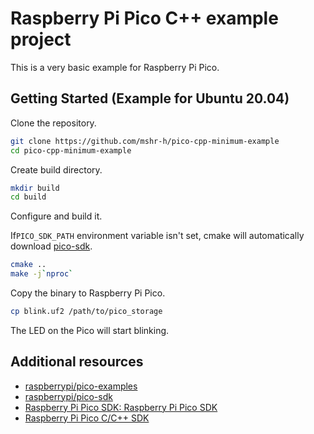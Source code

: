 # Raspberry Pi Pico C++ example project

This is a very basic example for Raspberry Pi Pico.

## Getting Started (Example for Ubuntu 20.04)

Clone the repository.

```bash
git clone https://github.com/mshr-h/pico-cpp-minimum-example
cd pico-cpp-minimum-example
```

Create build directory.

```bash
mkdir build
cd build
```

Configure and build it.

If`PICO_SDK_PATH` environment variable isn't set, cmake will automatically download [pico-sdk](https://github.com/raspberrypi/pico-sdk).

```bash
cmake ..
make -j`nproc`
```

Copy the binary to Raspberry Pi Pico.

```bash
cp blink.uf2 /path/to/pico_storage
```

The LED on the Pico will start blinking.

## Additional resources

- [raspberrypi/pico-examples](https://github.com/raspberrypi/pico-examples)
- [raspberrypi/pico-sdk](https://github.com/raspberrypi/pico-sdk)
- [Raspberry Pi Pico SDK: Raspberry Pi Pico SDK](https://raspberrypi.github.io/pico-sdk-doxygen/)
- [Raspberry Pi Pico C/C++ SDK](https://datasheets.raspberrypi.org/pico/raspberry-pi-pico-c-sdk.pdf)
